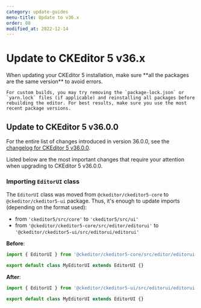 ```yaml
---
category: update-guides
menu-title: Update to v36.x
order: 88
modified_at: 2022-12-14
---
```


# Update to CKEditor 5 v36.x

<info-box>
	When updating your CKEditor 5 installation, make sure **all the packages are the same version** to avoid errors.

	For custom builds, you may try removing the `package-lock.json` or `yarn.lock` files (if applicable) and reinstalling all packages before rebuilding the editor. For best results, make sure you use the most recent package versions.
</info-box>

## Update to CKEditor 5 v36.0.0

For the entire list of changes introduced in version 36.0.0, see the [changelog for CKEditor 5 v36.0.0](TODO).

Listed below are the most important changes that require your attention when upgrading to CKEditor 5 v36.0.0.

### Importing `EditorUI` class

The `EditorUI` class was moved from `@ckeditor/ckeditor5-core` to `@ckeditor/ckeditor5-ui` package. Thus, it's enough to update imports (depending on the format used):

* from `'ckeditor5/src/core'` to `'ckeditor5/src/ui'`
* from `'@ckeditor/ckeditor5-core/src/editor/editorui'` to `'@ckeditor/ckeditor5-ui/src/editorui/editorui'`

**Before**:

```js
import { EditorUI } from '@ckeditor/ckeditor5-core/src/editor/editorui';

export default class MyEditorUI extends EditorUI {}
```

**After**:

```js
import { EditorUI } from '@ckeditor/ckeditor5-ui/src/editorui/editorui';

export default class MyEditorUI extends EditorUI {}
```
